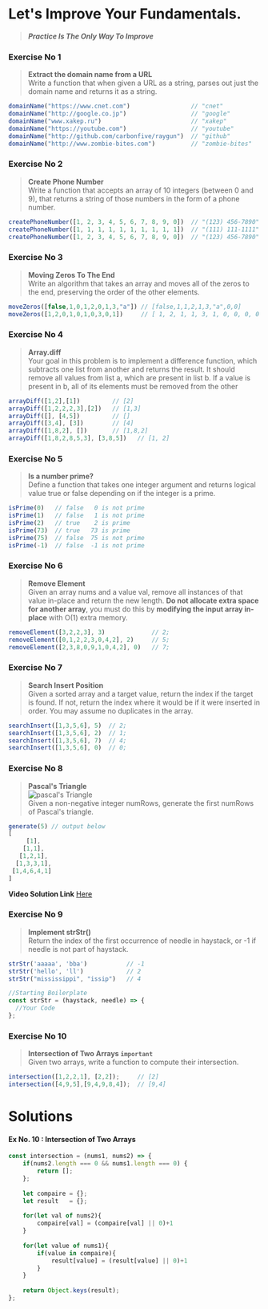 # Let's Improve Your Fundamentals.
> **_Practice Is The Only Way To Improve_**


### Exercise No 1 
> **Extract the domain name from a URL**   
> Write a function that when given a URL as a string, parses out just the domain name and returns it as a string.

```javascript
domainName("https://www.cnet.com")                 // "cnet"
domainName("http://google.co.jp")                  // "google"
domainName("www.xakep.ru")                         // "xakep"
domainName("https://youtube.com")                  // "youtube"
domainName("http://github.com/carbonfive/raygun")  // "github" 
domainName("http://www.zombie-bites.com")          // "zombie-bites"
```

### Exercise No 2  
> **Create Phone Number**    
> Write a function that accepts an array of 10 integers (between 0 and 9), that returns a string of those numbers in the form of a phone number.

```javascript
createPhoneNumber([1, 2, 3, 4, 5, 6, 7, 8, 9, 0])  // "(123) 456-7890"
createPhoneNumber([1, 1, 1, 1, 1, 1, 1, 1, 1, 1])  // "(111) 111-1111"
createPhoneNumber([1, 2, 3, 4, 5, 6, 7, 8, 9, 0])  // "(123) 456-7890"
```

### Exercise No 3  
> **Moving Zeros To The End**    
> Write an algorithm that takes an array and moves all of the zeros to the end, preserving the order of the other elements.

```javascript
moveZeros([false,1,0,1,2,0,1,3,"a"]) // [false,1,1,2,1,3,"a",0,0]
moveZeros([1,2,0,1,0,1,0,3,0,1])     // [ 1, 2, 1, 1, 3, 1, 0, 0, 0, 0 ]
```

### Exercise No 4
> **Array.diff**    
> Your goal in this problem is to implement a difference function, which subtracts one list from another and returns the result.
It should remove all values from list a, which are present in list b. If a value is present in b, all of its elements must be removed from the other

```javascript
arrayDiff([1,2],[1])         // [2]
arrayDiff([1,2,2,2,3],[2])   // [1,3]
arrayDiff([], [4,5])         // []
arrayDiff([3,4], [3])        // [4]
arrayDiff([1,8,2], [])       // [1,8,2]
arrayDiff([1,8,2,8,5,3], [3,8,5])   // [1, 2]
```

### Exercise No 5
>**Is a number prime?**    
> Define a function that takes one integer argument and returns logical value true or false depending on if the integer is a prime.

```javascript
isPrime(0)   // false   0 is not prime
isPrime(1)   // false   1 is not prime
isPrime(2)   // true    2 is prime
isPrime(73)  // true   73 is prime
isPrime(75)  // false  75 is not prime
isPrime(-1)  // false  -1 is not prime
```

### Exercise No 6
>**Remove Element**    
> Given an array nums and a value val, remove all instances of that value in-place and return the new length.
**Do not allocate extra space for another array**, you must do this by **modifying the input array in-place** with O(1) extra memory.

```javascript
removeElement([3,2,2,3], 3)             // 2;
removeElement([0,1,2,2,3,0,4,2], 2)     // 5;
removeElement([2,3,8,0,9,1,0,4,2], 0)   // 7;
```

### Exercise No 7
>**Search Insert Position**   
> Given a sorted array and a target value, return the index if the target is found. If not, return the index where it would be if it were inserted in order.
You may assume no duplicates in the array.

```javascript
searchInsert([1,3,5,6], 5)  // 2;
searchInsert([1,3,5,6], 2)  // 1;
searchInsert([1,3,5,6], 7)  // 4;
searchInsert([1,3,5,6], 0)  // 0;
```
### Exercise No 8
>**Pascal's Triangle**      
![pascal's Triangle](https://upload.wikimedia.org/wikipedia/commons/0/0d/PascalTriangleAnimated2.gif)   
> Given a non-negative integer numRows, generate the first numRows of Pascal's triangle.  

```javascript
generate(5) // output below
[
     [1],
    [1,1],
   [1,2,1],
  [1,3,3,1],
 [1,4,6,4,1]
]
```
**Video Solution Link** [Here](https://youtu.be/7pOzP9m_bX8)

### Exercise No 9
> **Implement strStr()**    
> Return the index of the first occurrence of needle in haystack, or -1 if needle is not part of haystack.

```javascript
strStr('aaaaa', 'bba')           // -1
strStr('hello', 'll')            // 2
strStr("mississippi", "issip")   // 4

//Starting Boilerplate
const strStr = (haystack, needle) => {
  //Your Code
};
```

### Exercise No 10
> **Intersection of Two Arrays `important`**   
> Given two arrays, write a function to compute their intersection.

```javascript
intersection([1,2,2,1], [2,2]);     // [2]
intersection([4,9,5],[9,4,9,8,4]);  // [9,4]
```

# Solutions

#### Ex No. 10 : Intersection of Two Arrays
```javascript
const intersection = (nums1, nums2) => {
    if(nums2.length === 0 && nums1.length === 0) {
        return [];
    };
    
    let compaire = {};
    let result   = {};
    
    for(let val of nums2){
        compaire[val] = (compaire[val] || 0)+1
    }
    
    for(let value of nums1){
        if(value in compaire){
            result[value] = (result[value] || 0)+1
        }
    }
    
    return Object.keys(result);
};
```
